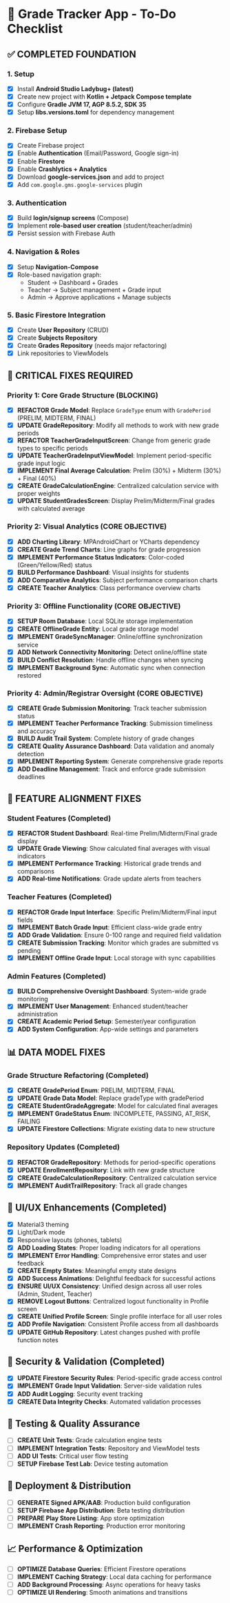 # 📌 Grade Tracker App - To-Do Checklist

## ✅ COMPLETED FOUNDATION
### 1. Setup
- [x] Install **Android Studio Ladybug+ (latest)**
- [x] Create new project with **Kotlin + Jetpack Compose template**
- [x] Configure **Gradle JVM 17, AGP 8.5.2, SDK 35**
- [x] Setup **libs.versions.toml** for dependency management

### 2. Firebase Setup
- [x] Create Firebase project
- [x] Enable **Authentication** (Email/Password, Google sign-in)
- [x] Enable **Firestore**
- [x] Enable **Crashlytics + Analytics**
- [x] Download **google-services.json** and add to project
- [x] Add `com.google.gms.google-services` plugin

### 3. Authentication
- [x] Build **login/signup screens** (Compose)
- [x] Implement **role-based user creation** (student/teacher/admin)
- [x] Persist session with Firebase Auth

### 4. Navigation & Roles
- [x] Setup **Navigation-Compose**
- [x] Role-based navigation graph:
  - Student → Dashboard + Grades
  - Teacher → Subject management + Grade input
  - Admin → Approve applications + Manage subjects

### 5. Basic Firestore Integration
- [x] Create **User Repository** (CRUD)
- [x] Create **Subjects Repository**
- [x] Create **Grades Repository** (needs major refactoring)
- [x] Link repositories to ViewModels

## 🚨 CRITICAL FIXES REQUIRED

### Priority 1: Core Grade Structure (BLOCKING)
- [x] **REFACTOR Grade Model**: Replace `GradeType` enum with `GradePeriod` (PRELIM, MIDTERM, FINAL)
- [x] **UPDATE GradeRepository**: Modify all methods to work with new grade periods
- [x] **REFACTOR TeacherGradeInputScreen**: Change from generic grade types to specific periods
- [x] **UPDATE TeacherGradeInputViewModel**: Implement period-specific grade input logic
- [x] **IMPLEMENT Final Average Calculation**: Prelim (30%) + Midterm (30%) + Final (40%)
- [x] **CREATE GradeCalculationEngine**: Centralized calculation service with proper weights
- [x] **UPDATE StudentGradesScreen**: Display Prelim/Midterm/Final grades with calculated average

### Priority 2: Visual Analytics (CORE OBJECTIVE)
- [x] **ADD Charting Library**: MPAndroidChart or YCharts dependency
- [x] **CREATE Grade Trend Charts**: Line graphs for grade progression
- [x] **IMPLEMENT Performance Status Indicators**: Color-coded (Green/Yellow/Red) status
- [x] **BUILD Performance Dashboard**: Visual insights for students
- [x] **ADD Comparative Analytics**: Subject performance comparison charts
- [x] **CREATE Teacher Analytics**: Class performance overview charts

### Priority 3: Offline Functionality (CORE OBJECTIVE)
- [x] **SETUP Room Database**: Local SQLite storage implementation
- [x] **CREATE OfflineGrade Entity**: Local grade storage model
- [x] **IMPLEMENT GradeSyncManager**: Online/offline synchronization service
- [x] **ADD Network Connectivity Monitoring**: Detect online/offline state
- [x] **BUILD Conflict Resolution**: Handle offline changes when syncing
- [x] **IMPLEMENT Background Sync**: Automatic sync when connection restored

### Priority 4: Admin/Registrar Oversight (CORE OBJECTIVE)
- [x] **CREATE Grade Submission Monitoring**: Track teacher submission status
- [x] **IMPLEMENT Teacher Performance Tracking**: Submission timeliness and accuracy
- [x] **BUILD Audit Trail System**: Complete history of grade changes
- [x] **CREATE Quality Assurance Dashboard**: Data validation and anomaly detection
- [x] **IMPLEMENT Reporting System**: Generate comprehensive grade reports
- [x] **ADD Deadline Management**: Track and enforce grade submission deadlines

## 🔧 FEATURE ALIGNMENT FIXES

### Student Features (Completed)
- [x] **REFACTOR Student Dashboard**: Real-time Prelim/Midterm/Final grade display
- [x] **UPDATE Grade Viewing**: Show calculated final averages with visual indicators
- [x] **IMPLEMENT Performance Tracking**: Historical grade trends and comparisons
- [x] **ADD Real-time Notifications**: Grade update alerts from teachers

### Teacher Features (Completed)
- [x] **REFACTOR Grade Input Interface**: Specific Prelim/Midterm/Final input fields
- [x] **IMPLEMENT Batch Grade Input**: Efficient class-wide grade entry
- [x] **ADD Grade Validation**: Ensure 0-100 range and required field validation
- [x] **CREATE Submission Tracking**: Monitor which grades are submitted vs pending
- [x] **IMPLEMENT Offline Grade Input**: Local storage with sync capabilities

### Admin Features (Completed)
- [x] **BUILD Comprehensive Oversight Dashboard**: System-wide grade monitoring
- [x] **IMPLEMENT User Management**: Enhanced student/teacher administration
- [x] **CREATE Academic Period Setup**: Semester/year configuration
- [x] **ADD System Configuration**: App-wide settings and parameters

## 📊 DATA MODEL FIXES

### Grade Structure Refactoring (Completed)
- [x] **CREATE GradePeriod Enum**: PRELIM, MIDTERM, FINAL
- [x] **UPDATE Grade Data Model**: Replace gradeType with gradePeriod
- [x] **CREATE StudentGradeAggregate**: Model for calculated final averages
- [x] **IMPLEMENT GradeStatus Enum**: INCOMPLETE, PASSING, AT_RISK, FAILING
- [x] **UPDATE Firestore Collections**: Migrate existing data to new structure

### Repository Updates (Completed)
- [x] **REFACTOR GradeRepository**: Methods for period-specific operations
- [x] **UPDATE EnrollmentRepository**: Link with new grade structure
- [x] **CREATE GradeCalculationRepository**: Centralized calculation service
- [x] **IMPLEMENT AuditTrailRepository**: Track all grade changes

## 🎨 UI/UX Enhancements (Completed)
- [x] Material3 theming
- [x] Light/Dark mode
- [x] Responsive layouts (phones, tablets)
- [x] **ADD Loading States**: Proper loading indicators for all operations
- [x] **IMPLEMENT Error Handling**: Comprehensive error states and user feedback
- [x] **CREATE Empty States**: Meaningful empty state designs
- [x] **ADD Success Animations**: Delightful feedback for successful actions
- [x] **ENSURE UI/UX Consistency**: Unified design across all user roles (Admin, Student, Teacher)
- [x] **REMOVE Logout Buttons**: Centralized logout functionality in Profile screen
- [x] **CREATE Unified Profile Screen**: Single profile interface for all user roles
- [x] **ADD Profile Navigation**: Consistent Profile access from all dashboards
- [x] **UPDATE GitHub Repository**: Latest changes pushed with profile function notes

## 🔐 Security & Validation (Completed)
- [x] **UPDATE Firestore Security Rules**: Period-specific grade access control
- [x] **IMPLEMENT Grade Input Validation**: Server-side validation rules
- [x] **ADD Audit Logging**: Security event tracking
- [x] **CREATE Data Integrity Checks**: Automated validation processes

## 🧪 Testing & Quality Assurance
- [ ] **CREATE Unit Tests**: Grade calculation engine tests
- [ ] **IMPLEMENT Integration Tests**: Repository and ViewModel tests
- [ ] **ADD UI Tests**: Critical user flow testing
- [ ] **SETUP Firebase Test Lab**: Device testing automation

## 🚀 Deployment & Distribution
- [ ] **GENERATE Signed APK/AAB**: Production build configuration
- [ ] **SETUP Firebase App Distribution**: Beta testing distribution
- [ ] **PREPARE Play Store Listing**: App store optimization
- [ ] **IMPLEMENT Crash Reporting**: Production error monitoring

## 📈 Performance & Optimization
- [ ] **OPTIMIZE Database Queries**: Efficient Firestore operations
- [ ] **IMPLEMENT Caching Strategy**: Local data caching for performance
- [ ] **ADD Background Processing**: Async operations for heavy tasks
- [ ] **OPTIMIZE UI Rendering**: Smooth animations and transitions
